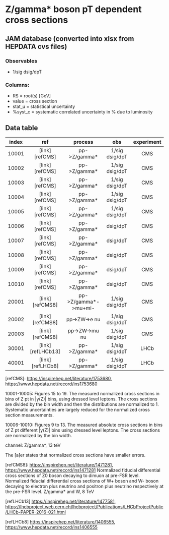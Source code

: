 # Z/gamma* boson pT dependent cross sections


## JAM database (converted into xlsx from HEPDATA cvs files)


### Observables

* 1/sig dsig/dpT

### Columns:
- RS    = root(s) [GeV]  
- value = cross section
- stat_u  = statistical uncertainty
- %syst_c  = systematic correlated uncertainty in % due to luminosity

## Data table

| index | ref              | process                | obs             | experiment    |  
| :--:  | :--:             | :--:                   | :--:            | :--:          |  
| 10001 | [link][refCMS]   | pp->Z/gamma*           | 1/sig dsig/dpT  | CMS           |  
| 10002 | [link][refCMS]   | pp->Z/gamma*           | 1/sig dsig/dpT  | CMS           |  
| 10003 | [link][refCMS]   | pp->Z/gamma*           | 1/sig dsig/dpT  | CMS           |  
| 10004 | [link][refCMS]   | pp->Z/gamma*           | 1/sig dsig/dpT  | CMS           |  
| 10005 | [link][refCMS]   | pp->Z/gamma*           | 1/sig dsig/dpT  | CMS           |  
| 10006 | [link][refCMS]   | pp->Z/gamma*           |       dsig/dpT  | CMS           |  
| 10007 | [link][refCMS]   | pp->Z/gamma*           |       dsig/dpT  | CMS           |  
| 10008 | [link][refCMS]   | pp->Z/gamma*           |       dsig/dpT  | CMS           |  
| 10009 | [link][refCMS]   | pp->Z/gamma*           |       dsig/dpT  | CMS           |  
| 10010 | [link][refCMS]   | pp->Z/gamma*           |       dsig/dpT  | CMS           |  
| 20001 | [link][refCMS8]  | pp->Z/gamma*->mu+mi-   | 1/sig dsig/dpT  | CMS           |  
| 20002 | [link][refCMS8]  | pp->ZW->e nu           | 1/sig dsig/dpT  | CMS           |  
| 20003 | [link][refCMS8]  | pp->ZW->mu nu          | 1/sig dsig/dpT  | CMS           |  
| 30001 | [link][refLHCb13]  | pp->Z/gamma*          | 1/sig dsig/dpT  | LHCb           |  
| 40001 | [link][refLHCb8]  | pp->Z/gamma*          | 1/sig dsig/dpT  | LHCb           |  

[refCMS]: https://inspirehep.net/literature/1753680, https://www.hepdata.net/record/ins1753680

10001-10005: Figures 15 to 19. The measured normalized cross sections in bins of Z pt in |y(Z)| bins, using dressed level leptons. The cross sections are divided by the bin width and then the distributions are normalized to 1. Systematic uncertainties are largely reduced for the normalized cross section measurements.

10006-10010: Figures 9 to 13. The measured absolute cross sections in bins of Z pt different |y(Z)| bins using dressed level leptons. The cross sections are normalized by the bin width.

channel: Z/gamma*, 13 teV

The [a[er states that normalized cross sections have smaller errors. 



[refCMS8]: https://inspirehep.net/literature/1471281, https://www.hepdata.net/record/ins1471281
Normalized fiducial differential cross sections of Z0 boson decaying to dimuon at pre-FSR level.
Normalized fiducial differential cross sections of W+ boson and W- boson decaying to electron plus neutrino and positron plus neutrino respectively at the pre-FSR level.
Z/gamma* and W, 8 TeV


[refLHCb13] https://inspirehep.net/literature/1477581, https://lhcbproject.web.cern.ch/lhcbproject/Publications/LHCbProjectPublic/LHCb-PAPER-2016-021.html

[refLHCb8] https://inspirehep.net/literature/1406555, https://www.hepdata.net/record/ins1406555


